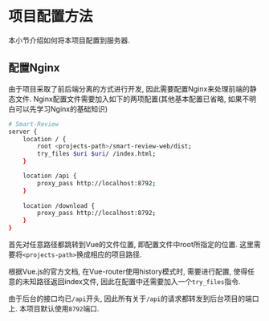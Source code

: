 项目配置方法
====================

本小节介绍如何将本项目配置到服务器.

配置Nginx
----------------

由于项目采取了前后端分离的方式进行开发, 因此需要配置Nginx来处理前端的静态文件. Nginx配置文件需要加入如下的两项配置(其他基本配置已省略, 如果不明白可以先学习Nginx的基础知识)

```bash
# Smart-Review
server { 
    location / {
        root <projects-path>/smart-review-web/dist;
        try_files $uri $uri/ /index.html;
    }    

    location /api {
        proxy_pass http://localhost:8792;
    }
    
    location /download {
        proxy_pass http://localhost:8792;
    }
}
```

首先对任意路径都跳转到Vue的文件位置, 即配置文件中root所指定的位置. 这里需要将`<projects-path>`换成相应的项目路径.

根据Vue.js的官方文档, 在Vue-router使用history模式时, 需要进行配置, 使得任意的未知路径返回index文件, 因此在配置中还需要加入一个`try_files`指令.

由于后台的接口均已`/api`开头, 因此所有关于`/api`的请求都转发到后台项目的端口上. 本项目默认使用`8792`端口.